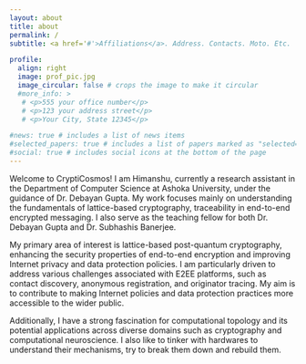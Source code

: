```yaml
---
layout: about
title: about
permalink: /
subtitle: <a href='#'>Affiliations</a>. Address. Contacts. Moto. Etc.

profile:
  align: right
  image: prof_pic.jpg
  image_circular: false # crops the image to make it circular
  #more_info: >
   # <p>555 your office number</p>
   # <p>123 your address street</p>
   # <p>Your City, State 12345</p>

#news: true # includes a list of news items
#selected_papers: true # includes a list of papers marked as "selected={true}"
#social: true # includes social icons at the bottom of the page
---
```


Welcome to CryptiCosmos! I am Himanshu, currently a research assistant in the Department of Computer Science at Ashoka University, under the guidance of Dr. Debayan Gupta. My work focuses mainly on understanding the fundamentals of  lattice-based cryptography, traceability in end-to-end encrypted messaging. I also serve as the teaching fellow for both Dr. Debayan Gupta and Dr. Subhashis Banerjee.

My primary area of interest is lattice-based post-quantum cryptography, enhancing the security properties of end-to-end encryption and improving Internet privacy and data protection policies. I am particularly driven to address various challenges associated with E2EE platforms, such as contact discovery, anonymous registration, and originator tracing.  My aim is to contribute to making Internet policies and data protection practices more accessible to the wider public.

Additionally, I have a strong fascination for computational topology and its potential applications across diverse domains such as cryptography and computational neuroscience. I also like to tinker with hardwares to understand their mechanisms, try to break them down and rebuild them.


